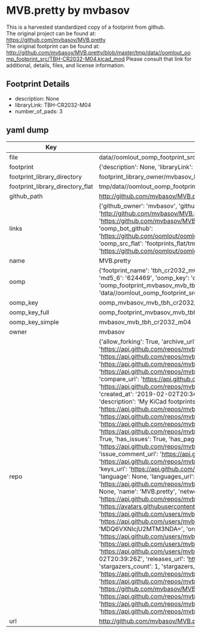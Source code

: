 # MVB.pretty by mvbasov  
This is a harvested standardized copy of a footprint from github.  
The original project can be found at:  
https://github.com/mvbasov/MVB.pretty  
The original footprint can be found at:
http://github.com/mvbasov/MVB.pretty/blob/master/tmp/data//oomlout_oomp_footprint_src/TBH-CR2032-M04.kicad_mod
Please consult that link for additional, details, files, and license information.  
## Footprint Details
* description: None  
* libraryLink: TBH-CR2032-M04  
* number_of_pads: 3  
## yaml dump  
| Key | Value |  
| --- | --- |  
| file | data//oomlout_oomp_footprint_src/MVB.pretty/TBH-CR2032-M04.kicad_mod |  
| footprint | {'description': None, 'libraryLink': 'TBH-CR2032-M04', 'number_of_pads': 3} |  
| footprint_library_directory | footprint_library_owner/mvbasov_MVB.pretty |  
| footprint_library_directory_flat | tmp/data//oomlout_oomp_footprint_src/footprints_flat/mvbasov_mvb_tbh_cr2032_m04/working |  
| github_path | http://github.com/mvbasov/MVB.pretty/blob/master/tmp/data//oomlout_oomp_footprint_src/TBH-CR2032-M04.kicad_mod |  
| links | {'github_owner': 'mvbasov', 'github_repo_name': 'MVB.pretty', 'github_src': 'http://github.com/mvbasov/MVB.pretty/blob/master/tmp/data//oomlout_oomp_footprint_src/TBH-CR2032-M04.kicad_mod', 'github_src_repo': 'https://github.com/mvbasov/MVB.pretty', 'oomp_bot': 'tmp/data//oomlout_oomp_footprint_src/footprints/mvbasov_mvb_tbh_cr2032_m04/working', 'oomp_bot_github': 'https://github.com/oomlout/oomlout_oomp_footprint_bot/tree/main/tmp/data//oomlout_oomp_footprint_src/footprints/mvbasov_mvb_tbh_cr2032_m04/working', 'oomp_src_flat': 'footprints_flat/tmp/data//oomlout_oomp_footprint_src/footprints_flat/mvbasov_mvb_tbh_cr2032_m04/working', 'oomp_src_flat_github': 'https://github.com/oomlout/oomlout_oomp_footprint_src/tree/main/tmp/data//oomlout_oomp_footprint_src/footprints_flat/mvbasov_mvb_tbh_cr2032_m04/working'} |  
| name | MVB.pretty |  
| oomp | {'footprint_name': 'tbh_cr2032_m04', 'library_name': 'mvb', 'md5': '624469d088701c31bd5d7f33558ab0e5', 'md5_10': '624469d088', 'md5_5': '62446', 'md5_6': '624469', 'oomp_key': 'oomp_mvbasov_mvb_tbh_cr2032_m04', 'oomp_key_extra': 'oomp_footprint_mvbasov_mvb_tbh_cr2032_m04', 'oomp_key_full': 'oomp_footprint_mvbasov_mvb_tbh_cr2032_m04_624469', 'oomp_key_simple': 'mvbasov_mvb_tbh_cr2032_m04', 'original_filename': 'data//oomlout_oomp_footprint_src/MVB.pretty/TBH-CR2032-M04.kicad_mod', 'owner_name': 'mvbasov'} |  
| oomp_key | oomp_mvbasov_mvb_tbh_cr2032_m04 |  
| oomp_key_full | oomp_footprint_mvbasov_mvb_tbh_cr2032_m04 |  
| oomp_key_simple | mvbasov_mvb_tbh_cr2032_m04 |  
| owner | mvbasov |  
| repo | {'allow_forking': True, 'archive_url': 'https://api.github.com/repos/mvbasov/MVB.pretty/{archive_format}{/ref}', 'archived': False, 'assignees_url': 'https://api.github.com/repos/mvbasov/MVB.pretty/assignees{/user}', 'blobs_url': 'https://api.github.com/repos/mvbasov/MVB.pretty/git/blobs{/sha}', 'branches_url': 'https://api.github.com/repos/mvbasov/MVB.pretty/branches{/branch}', 'clone_url': 'https://github.com/mvbasov/MVB.pretty.git', 'collaborators_url': 'https://api.github.com/repos/mvbasov/MVB.pretty/collaborators{/collaborator}', 'comments_url': 'https://api.github.com/repos/mvbasov/MVB.pretty/comments{/number}', 'commits_url': 'https://api.github.com/repos/mvbasov/MVB.pretty/commits{/sha}', 'compare_url': 'https://api.github.com/repos/mvbasov/MVB.pretty/compare/{base}...{head}', 'contents_url': 'https://api.github.com/repos/mvbasov/MVB.pretty/contents/{+path}', 'contributors_url': 'https://api.github.com/repos/mvbasov/MVB.pretty/contributors', 'created_at': '2019-02-02T20:34:10Z', 'default_branch': 'master', 'deployments_url': 'https://api.github.com/repos/mvbasov/MVB.pretty/deployments', 'description': 'My KiCad footprints', 'disabled': False, 'downloads_url': 'https://api.github.com/repos/mvbasov/MVB.pretty/downloads', 'events_url': 'https://api.github.com/repos/mvbasov/MVB.pretty/events', 'fork': False, 'forks': 0, 'forks_count': 0, 'forks_url': 'https://api.github.com/repos/mvbasov/MVB.pretty/forks', 'full_name': 'mvbasov/MVB.pretty', 'git_commits_url': 'https://api.github.com/repos/mvbasov/MVB.pretty/git/commits{/sha}', 'git_refs_url': 'https://api.github.com/repos/mvbasov/MVB.pretty/git/refs{/sha}', 'git_tags_url': 'https://api.github.com/repos/mvbasov/MVB.pretty/git/tags{/sha}', 'git_url': 'git://github.com/mvbasov/MVB.pretty.git', 'has_discussions': False, 'has_downloads': True, 'has_issues': True, 'has_pages': False, 'has_projects': True, 'has_wiki': True, 'homepage': None, 'hooks_url': 'https://api.github.com/repos/mvbasov/MVB.pretty/hooks', 'html_url': 'https://github.com/mvbasov/MVB.pretty', 'id': 168875042, 'is_template': False, 'issue_comment_url': 'https://api.github.com/repos/mvbasov/MVB.pretty/issues/comments{/number}', 'issue_events_url': 'https://api.github.com/repos/mvbasov/MVB.pretty/issues/events{/number}', 'issues_url': 'https://api.github.com/repos/mvbasov/MVB.pretty/issues{/number}', 'keys_url': 'https://api.github.com/repos/mvbasov/MVB.pretty/keys{/key_id}', 'labels_url': 'https://api.github.com/repos/mvbasov/MVB.pretty/labels{/name}', 'language': None, 'languages_url': 'https://api.github.com/repos/mvbasov/MVB.pretty/languages', 'license': None, 'merges_url': 'https://api.github.com/repos/mvbasov/MVB.pretty/merges', 'milestones_url': 'https://api.github.com/repos/mvbasov/MVB.pretty/milestones{/number}', 'mirror_url': None, 'name': 'MVB.pretty', 'network_count': 0, 'node_id': 'MDEwOlJlcG9zaXRvcnkxNjg4NzUwNDI=', 'notifications_url': 'https://api.github.com/repos/mvbasov/MVB.pretty/notifications{?since,all,participating}', 'open_issues': 0, 'open_issues_count': 0, 'owner': {'avatar_url': 'https://avatars.githubusercontent.com/u/5613740?v=4', 'events_url': 'https://api.github.com/users/mvbasov/events{/privacy}', 'followers_url': 'https://api.github.com/users/mvbasov/followers', 'following_url': 'https://api.github.com/users/mvbasov/following{/other_user}', 'gists_url': 'https://api.github.com/users/mvbasov/gists{/gist_id}', 'gravatar_id': '', 'html_url': 'https://github.com/mvbasov', 'id': 5613740, 'login': 'mvbasov', 'node_id': 'MDQ6VXNlcjU2MTM3NDA=', 'organizations_url': 'https://api.github.com/users/mvbasov/orgs', 'received_events_url': 'https://api.github.com/users/mvbasov/received_events', 'repos_url': 'https://api.github.com/users/mvbasov/repos', 'site_admin': False, 'starred_url': 'https://api.github.com/users/mvbasov/starred{/owner}{/repo}', 'subscriptions_url': 'https://api.github.com/users/mvbasov/subscriptions', 'type': 'User', 'url': 'https://api.github.com/users/mvbasov'}, 'private': False, 'pulls_url': 'https://api.github.com/repos/mvbasov/MVB.pretty/pulls{/number}', 'pushed_at': '2019-02-02T20:39:26Z', 'releases_url': 'https://api.github.com/repos/mvbasov/MVB.pretty/releases{/id}', 'size': 1, 'ssh_url': 'git@github.com:mvbasov/MVB.pretty.git', 'stargazers_count': 1, 'stargazers_url': 'https://api.github.com/repos/mvbasov/MVB.pretty/stargazers', 'statuses_url': 'https://api.github.com/repos/mvbasov/MVB.pretty/statuses/{sha}', 'subscribers_count': 3, 'subscribers_url': 'https://api.github.com/repos/mvbasov/MVB.pretty/subscribers', 'subscription_url': 'https://api.github.com/repos/mvbasov/MVB.pretty/subscription', 'svn_url': 'https://github.com/mvbasov/MVB.pretty', 'tags_url': 'https://api.github.com/repos/mvbasov/MVB.pretty/tags', 'teams_url': 'https://api.github.com/repos/mvbasov/MVB.pretty/teams', 'temp_clone_token': None, 'topics': [], 'trees_url': 'https://api.github.com/repos/mvbasov/MVB.pretty/git/trees{/sha}', 'updated_at': '2022-12-02T06:33:58Z', 'url': 'https://api.github.com/repos/mvbasov/MVB.pretty', 'visibility': 'public', 'watchers': 1, 'watchers_count': 1, 'web_commit_signoff_required': False} |  
| url | http://github.com/mvbasov/MVB.pretty |  

